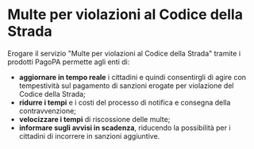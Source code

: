 # Multe per violazioni al Codice della Strada

Erogare il servizio "Multe per violazioni al Codice della Strada" tramite i prodotti PagoPA permette agli enti di:

* **aggiornare in tempo reale** i cittadini e quindi consentirgli di agire con tempestività sul pagamento di sanzioni erogate per violazione del Codice della Strada;
* **ridurre i tempi** e i costi del processo di notifica e consegna della contravvenzione;
* **velocizzare i tempi** di riscossione delle multe;
* **informare sugli avvisi in scadenza**, riducendo la possibilità per i cittadini di incorrere in sanzioni aggiuntive.

